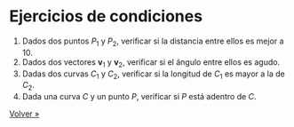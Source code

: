 # Ejercicios de condiciones

1. Dados dos puntos $P_1$ y $P_2$,
   verificar si la distancia entre ellos es mejor a $10$.
2. Dados dos vectores $\textbf{v}_1$ y $\textbf{v}_2$,
   verificar si el ángulo entre ellos es agudo.
3. Dadas dos curvas $C_1$ y $C_2$,
   verificar si la longitud de $C_1$ es mayor a la de $C_2$.
4. Dada una curva $C$ y un punto $P$,
   verificar si $P$ está adentro de $C$.

[Volver »](..)
